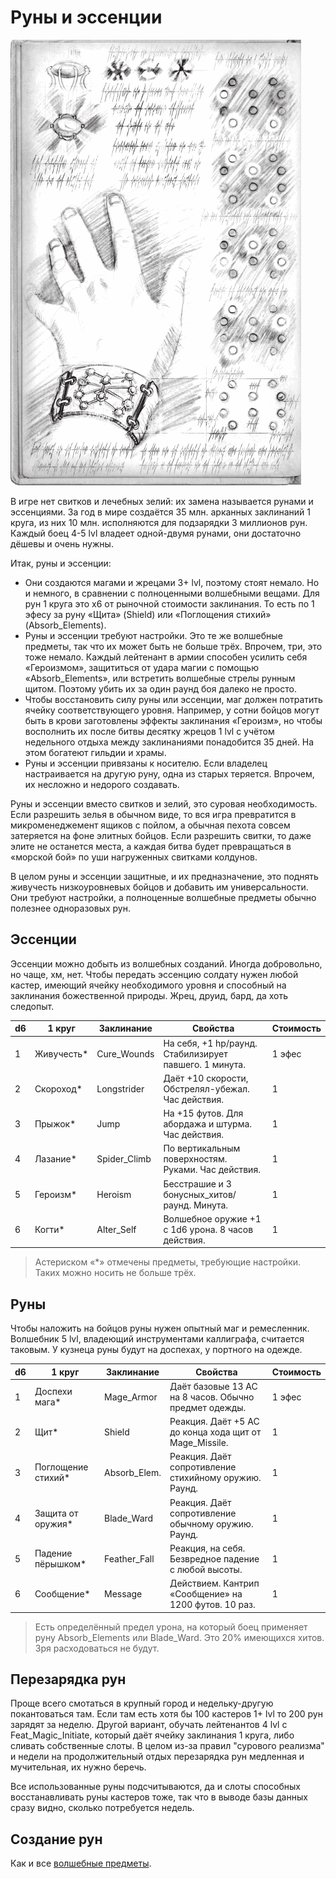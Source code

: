 # Руны и эссенции

![Рунный щит](/images/runes.png)

В игре нет свитков и лечебных зелий: их замена называется рунами и эссенциями. За год в мире создаётся 35 млн. арканных заклинаний 1 круга, из них 10 млн. исполняются для подзарядки 3 миллионов рун. Каждый боец 4-5 lvl владеет одной-двумя рунами, они достаточно дёшевы и очень нужны.  

Итак, руны и эссенции:  
- Они создаются магами и жрецами 3+ lvl, поэтому стоят немало. Но и немного, в сравнении с полноценными волшебными вещами. Для рун 1 круга это x6 от рыночной стоимости заклинания. То есть по 1 эфесу за руну «Щита» (Shield) или «Поглощения стихий» (Absorb_Elements).  
- Руны и эссенции требуют настройки. Это те же волшебные предметы, так что их может быть не больше трёх. Впрочем, три, это тоже немало. Каждый лейтенант в армии способен усилить себя «Героизмом», защититься от удара магии с помощью «Absorb_Elements», или встретить волшебные стрелы рунным щитом. Поэтому убить их за один раунд боя далеко не просто.  
- Чтобы восстановить силу руны или эссенции, маг должен потратить ячейку соответствующего уровня. Например, у сотни бойцов могут быть в крови заготовлены эффекты заклинания «Героизм», но чтобы восполнить их после битвы десятку жрецов 1 lvl с учётом недельного отдыха между заклинаниями понадобится 35 дней. На этом богатеют гильдии и храмы.  
- Руны и эссенции привязаны к носителю. Если владелец настраивается на другую руну, одна из старых теряется. Впрочем, их несложно и недорого создавать.  

Руны и эссенции вместо свитков и зелий, это суровая необходимость. Если разрешить зелья в обычном виде, то вся игра превратится в микроменеджемент ящиков с пойлом, а обычная пехота совсем затеряется на фоне элитных бойцов. Если разрешить свитки, то даже элите не останется места, а каждая битва будет превращаться в «морской бой» по уши нагруженных свитками колдунов.  

В целом руны и эссенции защитные, и их предназначение, это поднять живучесть низкоуровневых бойцов и добавить им универсальности. Они требуют настройки, а полноценные волшебные предметы обычно полезнее одноразовых рун.  

## Эссенции

Эссенции можно добыть из волшебных созданий. Иногда добровольно, но чаще, хм, нет. Чтобы передать эссенцию солдату нужен любой кастер, имеющий ячейку необходимого уровня и способный на заклинания божественной природы. Жрец, друид, бард, да хоть следопыт.

d6  | 1 круг             | Заклинание   |  Свойства                                              | Стоимость
--- | ------------------ | ------------ | ------------------------------------------------------ |----------
1   | Живучесть*         | Cure_Wounds  | На себя, +1 hp/раунд. Стабилизирует павшего. 1 минута. | 1 эфес
2   | Скороход*          | Longstrider  | Даёт +10 скорости, Обстрелял-убежал. Час действия.     | 1
3   | Прыжок*            | Jump         | На +15 футов. Для абордажа и штурма. Час действия.     | 1
4   | Лазание*           | Spider_Climb | По вертикальным поверхностям. Руками. Час действия.    | 1
5   | Героизм*           | Heroism      | Бесстрашие и 3 бонусных_хитов/раунд. Минута.           | 1
6   | Когти*             | Alter_Self   | Волшебное оружие +1 с 1d6 урона. 8 часов действия.     | 1

>Астериском «*» отмечены предметы, требующие настройки. Таких можно носить не больше трёх.

## Руны

Чтобы наложить на бойцов руны нужен опытный маг и ремесленник. Волшебник 5 lvl, владеющий инструментами каллиграфа, считается таковым. У кузнеца руны будут на доспехах, у портного на одежде.  

d6  | 1 круг             | Заклинание   |  Свойства                                              | Стоимость
--- | ------------------ | ------------ | ------------------------------------------------------ |----------
1   | Доспехи мага*      | Mage_Armor   | Даёт базовые 13 AC на 8 часов. Обычно предмет одежды.  | 1 эфес
2   | Щит*               | Shield       | Реакция. Даёт +5 AC до конца хода щит от Mage_Missile. | 1
3   | Поглощение стихий* | Absorb_Elem. | Реакция. Даёт сопротивление стихийному оружию. Раунд.  | 1
4   | Защита от оружия*  | Blade_Ward   | Реакция. Даёт сопротивление обычному оружию. Раунд.    | 1
5   | Падение пёрышком*  | Feather_Fall | Реакция, на себя. Безвредное падение с любой высоты.   | 1
6   | Сообщение*         | Message      | Действием. Кантрип «Сообщение» на 1200 футов. 10 раз.  | 1

>Есть определённый предел урона, на который боец применяет руну Absorb_Elements или Blade_Ward. Это 20% имеющихся хитов. Зря расходоваться не будут.  

## Перезарядка рун

Проще всего смотаться в крупный город и недельку-другую покантоваться там. Если там есть хотя бы 100 кастеров 1+ lvl то 200 рун зарядят за неделю. Другой вариант, обучать лейтенантов 4 lvl с Feat_Magic_Initiate, который даёт ячейку заклинания 1 круга, либо сливать собственные слоты. В целом из-за правил "сурового реализма" и недели на продолжительный отдых перезарядка рун медленная и мучительная, их нужно беречь.  

Все использованные руны подсчитываются, да и слоты способных восстанавливать руны кастеров тоже, так что в выводе базы данных сразу видно, сколько потребуется недель.  

## Создание рун

Как и все [волшебные предметы](rules-squad-magic-items-manufacture.md).
